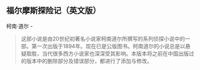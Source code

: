 ## 福尔摩斯探险记（英文版）

柯南·道尔  -  

> 这部小说是由20世纪初著名小说家柯南道尔所撰写的系列侦探小说中的一部。第一次出版于1894年。现在已是公版图书。柯南道尔的小说总是以悬疑取胜，当代很多西方小说家也深深受其影响。本版本将之前在中国出版过的版本中的删除部分及错误部分，都进行了添加与修改。

